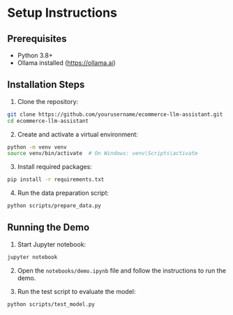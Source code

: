 # Setup Instructions

## Prerequisites
- Python 3.8+
- Ollama installed (https://ollama.ai)

## Installation Steps

1. Clone the repository:
```bash
git clone https://github.com/yourusername/ecommerce-llm-assistant.git
cd ecommerce-llm-assistant
```

2. Create and activate a virtual environment:
```bash
python -m venv venv
source venv/bin/activate  # On Windows: venv\Scripts\activate
```

3. Install required packages:
```bash
pip install -r requirements.txt
```

4. Run the data preparation script:
```bash
python scripts/prepare_data.py
```

## Running the Demo

1. Start Jupyter notebook:
```bash
jupyter notebook
```

2. Open the `notebooks/demo.ipynb` file and follow the instructions to run the demo.

3. Run the test script to evaluate the model:
```bash
python scripts/test_model.py
```

